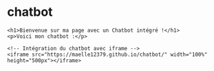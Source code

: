 # chatbot
<!DOCTYPE html>
<html lang="fr">
<head>
    <meta charset="UTF-8">
    <meta name="viewport" content="width=device-width, initial-scale=1.0">
    <title>Ma Page avec Chatbot</title>
</head>
<body>

    <h1>Bienvenue sur ma page avec un Chatbot intégré !</h1>
    <p>Voici mon chatbot :</p>

    <!-- Intégration du chatbot avec iframe -->
    <iframe src="https://maelle12379.github.io/chatbot/" width="100%" height="500px"></iframe>

</body>
</html>
